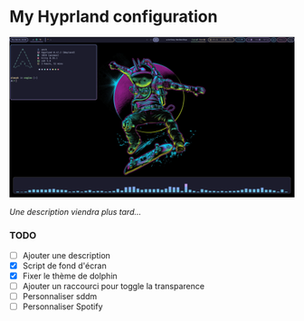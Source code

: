 # My Hyprland configuration

![](assets/setup.png)

*Une description viendra plus tard...*

### TODO

- [ ] Ajouter une description
- [x] Script de fond d'écran
- [x] Fixer le thème de dolphin
- [ ] Ajouter un raccourci pour toggle la transparence
- [ ] Personnaliser sddm
- [ ] Personnaliser Spotify
